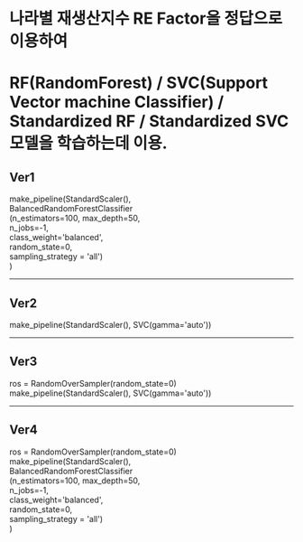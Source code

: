 # 나라별 재생산지수 RE Factor을 정답으로 이용하여
# RF(RandomForest) / SVC(Support Vector machine Classifier) / Standardized RF / Standardized SVC 모델을 학습하는데 이용.
## Ver1

   make_pipeline(StandardScaler(),                     
                  BalancedRandomForestClassifier       
                  (n_estimators=100, max_depth=50,     
                  n_jobs=-1,                           
                  class_weight='balanced',             
                  random_state=0,                      
                  sampling_strategy = 'all')           
                  )                                    

- - - - - - 
## Ver2

 make_pipeline(StandardScaler(), SVC(gamma='auto')) 

- - - - - - 
## Ver3

 ros = RandomOverSampler(random_state=0)            
 make_pipeline(StandardScaler(), SVC(gamma='auto')) 

- - - - - - 
## Ver4

   ros = RandomOverSampler(random_state=0)            
   make_pipeline(StandardScaler(),                     
                  BalancedRandomForestClassifier       
                  (n_estimators=100, max_depth=50,     
                  n_jobs=-1,                           
                  class_weight='balanced',             
                  random_state=0,                      
                  sampling_strategy = 'all')           
                  )                                  
                  
